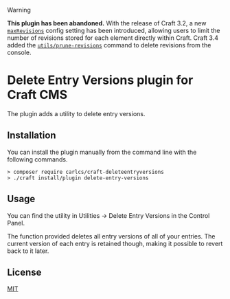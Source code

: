 > [!WARNING]
> **This plugin has been abandoned.** With the release of Craft 3.2, a new  [`maxRevisions`](https://docs.craftcms.com/v3/config/config-settings.html#maxrevisions) config setting has been introduced, allowing users to limit the number of revisions stored for each element directly within Craft.
> Craft 3.4 added the [`utils/prune-revisions`](https://github.com/craftcms/cms/blob/develop/CHANGELOG-v3.md#340---2020-01-28) command to delete revisions from the console.

# Delete Entry Versions plugin for Craft CMS

The plugin adds a utility to delete entry versions.

## Installation

You can install the plugin manually from the command line with the following commands.

```
> composer require carlcs/craft-deleteentryversions
> ./craft install/plugin delete-entry-versions
```

## Usage

You can find the utility in Utilities → Delete Entry Versions in the Control Panel.

The function provided deletes all entry versions of all of your entries. The current version of each entry is retained though, making it possible to revert back to it later.

## License

[MIT](LICENSE.md)
